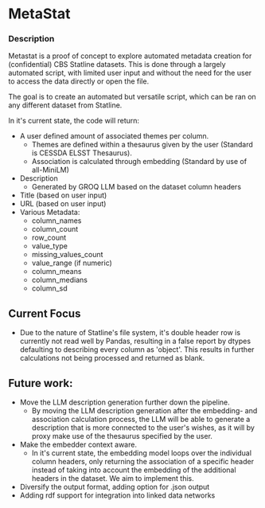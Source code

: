 # MetaStat
### Description
Metastat is a proof of concept to explore automated metadata creation for (confidential) CBS Statline datasets. 
This is done through a largely automated script, with limited user input and without the need for the user to access the data directly or open the file. 

The goal is to create an automated but versatile script, which can be ran on any different dataset from Statline.

In it's current state, the code will return:
- A user defined amount of associated themes per column.
  - Themes are defined within a thesaurus given by the user (Standard is CESSDA ELSST Thesaurus).
  - Association is calculated through embedding (Standard by use of all-MiniLM)
- Description
  - Generated by GROQ LLM based on the dataset column headers
- Title (based on user input)
- URL (based on user input)
- Various Metadata:
  - column_names
  - column_count
  - row_count
  - value_type
  - missing_values_count
  - value_range (if numeric)
  - column_means
  - column_medians
  - column_sd

## Current Focus
- Due to the nature of Statline's file system, it's double header row is currently not read well by Pandas, resulting in a false report by dtypes defaulting to describing every column as 'object'. This results in further calculations not being processed and returned as blank.

## Future work:
- Move the LLM description generation further down the pipeline.
  - By moving the LLM description generation after the embedding- and association calculation process, the LLM will be able to generate a description that is more connected to the user's wishes, as it will by proxy make use of the thesaurus specified by the user.
- Make the embedder context aware.
  - In it's current state, the embedding model loops over the individual column headers, only returning the association of a specific header instead of taking into account the embedding of the additional headers in the dataset. We aim to implement this.
- Diversify the output format, adding option for .json output
- Adding rdf support for integration into linked data networks 
